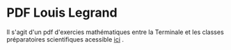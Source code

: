 # PDF Louis Legrand
Il s'agit d'un pdf d'exercies mathématiques 
entre la Terminale et 
les classes préparatoires scientifiques
acessible
[ici](https://www.louislegrand.fr/wp-content/uploads/2022/01/EXOS-TERMINALE3-3-AVECDESSIN.pdf)
.